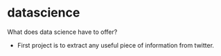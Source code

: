 # datascience

What does data science have to offer?

- First project is to extract any useful piece of information from twitter.
